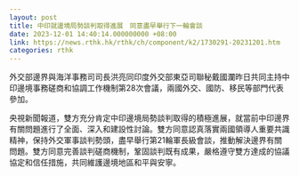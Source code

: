```yaml
---
layout: post
title: 中印就邊境局勢談判取得進展　同意盡早舉行下一輪會談
date: 2023-12-01 14:40:14.000000000 +08:00
link: https://news.rthk.hk/rthk/ch/component/k2/1730291-20231201.htm
categories: rthk
---
```


外交部邊界與海洋事務司司長洪亮同印度外交部東亞司聯秘戴國瀾昨日共同主持中印邊境事務磋商和協調工作機制第28次會議，兩國外交、國防、移民等部門代表參加。

央視新聞報道，雙方充分肯定中印邊境局勢談判取得的積極進展，就當前中印邊界有關問題進行了全面、深入和建設性討論。雙方同意認真落實兩國領導人重要共識精神，保持外交軍事談判勢頭，盡早舉行第21輪軍長級會談，推動解決邊界有關問題。雙方同意完善談判磋商機制，鞏固談判既有成果，嚴格遵守雙方達成的協議協定和信任措施，共同維護邊境地區和平與安寧。

